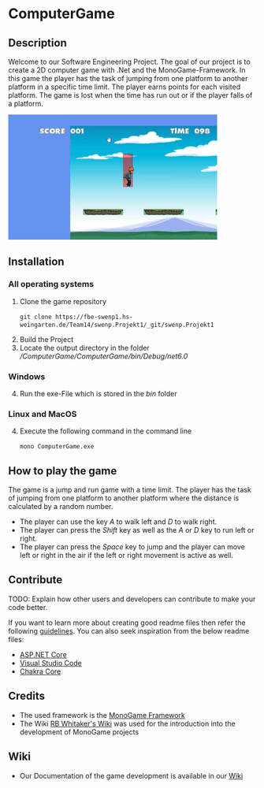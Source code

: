 # ComputerGame

## Description 
Welcome to our Software Engineering Project. The goal of our project is to create a 2D computer game with .Net and the MonoGame-Framework.
In this game the player has the task of jumping from one platform to another platform in a specific time limit. The player earns points for each visited platform.
The game is lost when the time has run out or if the player falls of a platform.

![](ReadmeVideo.gif)

## Installation

### All operating systems
1. Clone the game repository
	```
	git clone https://fbe-swenp1.hs-weingarten.de/Team14/swenp.Projekt1/_git/swenp.Projekt1
	```
2. Build the Project
3. Locate the output directory in the folder */ComputerGame/ComputerGame/bin/Debug/net6.0*
		
### Windows
4. Run the exe-File which is stored in the *bin* folder

### Linux and MacOS
4. Execute the following command in the command line
	```
	mono ComputerGame.exe
	```

## How to play the game
The game is a jump and run game with a time limit. The player has the task of jumping from one platform to another platform where the distance is calculated by a random number.
* The player can use the key *A* to walk left and *D* to walk right. 
* The player can press the *Shift* key as well as the *A* or *D* key to run left or right.
* The player can press the *Space* key to jump and the player can move left or right in the air if the left or right movement is active as well.

## Contribute
TODO: Explain how other users and developers can contribute to make your code better. 

If you want to learn more about creating good readme files then refer the following [guidelines](https://docs.microsoft.com/en-us/azure/devops/repos/git/create-a-readme?view=azure-devops). You can also seek inspiration from the below readme files:
- [ASP.NET Core](https://github.com/aspnet/Home)
- [Visual Studio Code](https://github.com/Microsoft/vscode)
- [Chakra Core](https://github.com/Microsoft/ChakraCore)

## Credits
* The used framework is the [MonoGame Framework](https://monogame.net/)
* The Wiki [RB Whitaker's Wiki](http://rbwhitaker.wikidot.com/monogame-getting-started-tutorials) was used for the introduction into the development of MonoGame projects

## Wiki
* Our Documentation of the game development is available in our [Wiki](/SWENP2324)